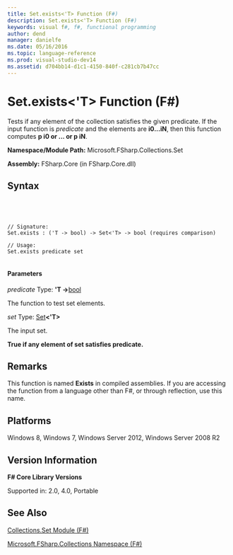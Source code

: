 ```yaml
---
title: Set.exists<'T> Function (F#)
description: Set.exists<'T> Function (F#)
keywords: visual f#, f#, functional programming
author: dend
manager: danielfe
ms.date: 05/16/2016
ms.topic: language-reference
ms.prod: visual-studio-dev14
ms.assetid: d704bb14-d1c1-4150-840f-c281cb7b47cc 
---
```


# Set.exists<'T> Function (F#)

Tests if any element of the collection satisfies the given predicate. If the input function is *predicate* and the elements are **i0...iN**, then this function computes **p i0 or ... or p iN**.

**Namespace/Module Path:** Microsoft.FSharp.Collections.Set

**Assembly:** FSharp.Core (in FSharp.Core.dll)


## Syntax



```




// Signature:
Set.exists : ('T -> bool) -> Set<'T> -> bool (requires comparison)

// Usage:
Set.exists predicate set


```





#### Parameters
*predicate*
Type: **'T -&gt;**[bool](http://msdn.microsoft.com/en-us/library/89c0cf9c-49ce-4207-a3be-555851a67dd5)


The function to test set elements.


*set*
Type: [Set](http://msdn.microsoft.com/en-us/library/50cebdce-0cd7-4c5c-8ebc-f3a9e90b38d8)**&lt;'T&gt;**


The input set.



**True if any element of set satisfies predicate.**
## Remarks
This function is named **Exists** in compiled assemblies. If you are accessing the function from a language other than F#, or through reflection, use this name.


## Platforms
Windows 8, Windows 7, Windows Server 2012, Windows Server 2008 R2


## Version Information
**F# Core Library Versions**

Supported in: 2.0, 4.0, Portable




## See Also
[Collections.Set Module &#40;F&#35;&#41;](Collections.Set-Module-%5BFSharp%5D.md)

[Microsoft.FSharp.Collections Namespace &#40;F&#35;&#41;](Microsoft.FSharp.Collections-Namespace-%5BFSharp%5D.md)

